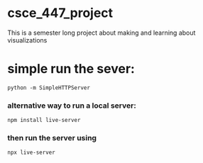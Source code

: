 # csce_447_project
This is a semester long project about making and learning about visualizations

# simple run the sever:
```
python -m SimpleHTTPServer
```
### alternative way to run a local server:
```
npm install live-server
```
### then run the server using

```
npx live-server
```
